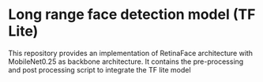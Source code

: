 # Long range face detection model (TF Lite)
This repository provides an implementation of RetinaFace architecture with MobileNet0.25 as backbone architecture. It contains the pre-processing and post processing script to integrate the TF lite model
